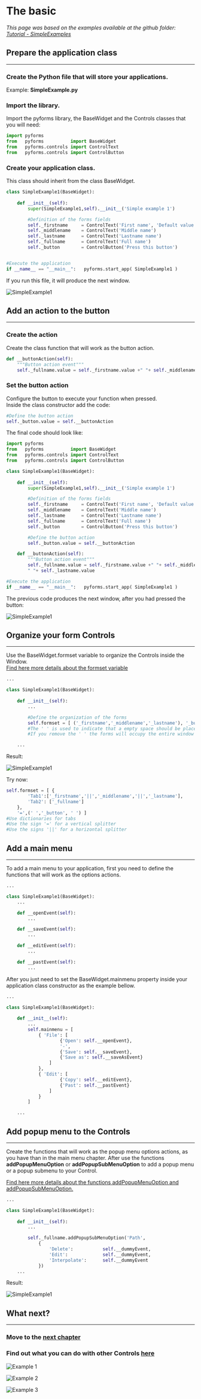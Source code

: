 # The basic

*This page was based on the examples available at the github folder: [Tutorial - SimpleExamples](https://github.com/UmSenhorQualquer/pyforms/tree/master/tutorials/1.SimpleExamples)*


## **Prepare the application class**
***************************

### Create the Python file that will store your applications. 

Example: **SimpleExample.py**

### Import the library.

Import the pyforms library, the BaseWidget and the Controls classes that you will need:
```python
import pyforms
from   pyforms 			import BaseWidget
from   pyforms.controls import ControlText
from   pyforms.controls import ControlButton
```

### Create your application class.

This class should inherit from the class BaseWidget.
```python
class SimpleExample1(BaseWidget):
	
	def __init__(self):
		super(SimpleExample1,self).__init__('Simple example 1')

		#Definition of the forms fields
		self._firstname 	= ControlText('First name', 'Default value')
		self._middlename 	= ControlText('Middle name')
		self._lastname 		= ControlText('Lastname name')
		self._fullname 		= ControlText('Full name')
		self._button 		= ControlButton('Press this button')


#Execute the application
if __name__ == "__main__":	 pyforms.start_app( SimpleExample1 )
```

If you run this file, it will produce the next window.

![SimpleExample1](https://raw.githubusercontent.com/UmSenhorQualquer/pyforms/master/docs/imgs/getting-started-1.png?raw=true "Screen")


## **Add an action to the button**
***************************

### Create the action

Create the class function that will work as the button action.
```python
def __buttonAction(self):
	"""Button action event"""
	self._fullname.value = self._firstname.value +" "+ self._middlename.value +" "+self._lastname.value
```
### Set the button action

Configure the button to execute your function when pressed.  
Inside the class constructor add the code:
```python
#Define the button action
self._button.value = self.__buttonAction
```

The final code should look like:
```python
import pyforms
from   pyforms 			import BaseWidget
from   pyforms.controls import ControlText
from   pyforms.controls import ControlButton

class SimpleExample1(BaseWidget):
	
	def __init__(self):
		super(SimpleExample1,self).__init__('Simple example 1')

		#Definition of the forms fields
		self._firstname 	= ControlText('First name', 'Default value')
		self._middlename 	= ControlText('Middle name')
		self._lastname 		= ControlText('Lastname name')
		self._fullname 		= ControlText('Full name')
		self._button 		= ControlButton('Press this button')

		#Define the button action
		self._button.value = self.__buttonAction

	def __buttonAction(self):
		"""Button action event"""
		self._fullname.value = self._firstname.value +" "+ self._middlename.value + \
		" "+ self._lastname.value

#Execute the application
if __name__ == "__main__":	 pyforms.start_app( SimpleExample1 )
```

The previous code produces the next window, after you had pressed the button:

![SimpleExample1](https://raw.githubusercontent.com/UmSenhorQualquer/pyforms/master/docs/imgs/getting-started-2.png?raw=true "Screen")





## **Organize your form Controls**
***************************

Use the BaseWidget.formset variable to organize the Controls inside the Window.  
[Find here more details about the formset variable](http://pyforms.readthedocs.org/en/latest/api-documentation/basewidget/#important-variables)


```python
...

class SimpleExample1(BaseWidget):
	
	def __init__(self):
		...

		#Define the organization of the forms
		self.formset = [ ('_firstname','_middlename','_lastname'), '_button', '_fullname', ' ']
		#The ' ' is used to indicate that a empty space should be placed at the bottom of the window
		#If you remove the ' ' the forms will occupy the entire window

	...
```

Result:

![SimpleExample1](https://raw.githubusercontent.com/UmSenhorQualquer/pyforms/master/docs/imgs/getting-started-3.png?raw=true "Screen")

Try now:
```python
self.formset = [ {
		'Tab1':['_firstname','||','_middlename','||','_lastname'], 
		'Tab2': ['_fullname']
	},
	'=',(' ','_button', ' ') ]
#Use dictionaries for tabs
#Use the sign '=' for a vertical splitter
#Use the signs '||' for a horizontal splitter
```

## **Add a main menu**
***************************

To add a main menu to your application, first you need to define the functions that will work as the options actions.

```python
...

class SimpleExample1(BaseWidget):
	...

	def __openEvent(self):
		...

	def __saveEvent(self):
		...

	def __editEvent(self):
		...

	def __pastEvent(self):
		...
```

After you just need to set the BaseWidget.mainmenu property inside your application class constructor as the example bellow.

```python
...

class SimpleExample1(BaseWidget):
	
	def __init__(self):
		...
		self.mainmenu = [
			{ 'File': [
					{'Open': self.__openEvent},
					'-',
					{'Save': self.__saveEvent},
					{'Save as': self.__saveAsEvent}
				]
			},
			{ 'Edit': [
					{'Copy': self.__editEvent},
					{'Past': self.__pastEvent}
				]
			}
		]

	...
```

## **Add popup menu to the Controls**
***************************

Create the functions that will work as the popup menu options actions, as you have than in the main menu chapter. After use the functions **addPopupMenuOption** or **addPopupSubMenuOption** to add a popup menu or a popup submenu to your Control.

[Find here more details about the functions addPopupMenuOption and addPopupSubMenuOption.](http://pyforms.readthedocs.org/en/latest/api-documentation/controls/#controlbase)

```python
...

class SimpleExample1(BaseWidget):
	
	def __init__(self):
		...

		self._fullname.addPopupSubMenuOption('Path', 
			{
				'Delete':           self.__dummyEvent, 
				'Edit':             self.__dummyEvent,
				'Interpolate':      self.__dummyEvent
			})
	...
```	

Result:

![SimpleExample1](https://raw.githubusercontent.com/UmSenhorQualquer/pyforms/master/docs/imgs/getting-started-4.png?raw=true "Screen")


## **What next?**
***************************

### Move to the [next chapter](http://pyforms.readthedocs.org/en/latest/getting-started/multiple-windows/)


### Find out what you can do with other Controls [here](http://pyforms.readthedocs.org/en/latest/api-documentation/controls/)


![Example 1](https://raw.githubusercontent.com/UmSenhorQualquer/pyforms/master/tutorials/2.ControlsExamples/Example1.png?raw=true "Screen")

![Example 2](https://raw.githubusercontent.com/UmSenhorQualquer/pyforms/master/tutorials/2.ControlsExamples/Example2.png?raw=true "Screen")

![Example 3](https://raw.githubusercontent.com/UmSenhorQualquer/pyforms/master/tutorials/2.ControlsExamples/Example3.png?raw=true "Screen")